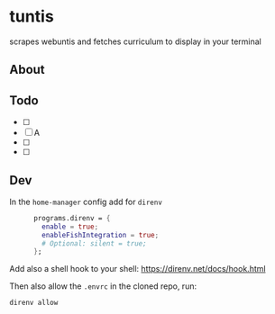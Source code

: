 # tuntis
scrapes webuntis and fetches curriculum to display in your terminal

## About

## Todo

- [ ]
- [ ] A
- [ ]
- [ ]

## Dev
In the `home-manager` config add for `direnv`

```nix
      programs.direnv = {
        enable = true;
        enableFishIntegration = true;
        # Optional: silent = true;
      };
```

Add also a shell hook to your shell: https://direnv.net/docs/hook.html

Then also allow the `.envrc` in the cloned repo, run:
```console
direnv allow
```
